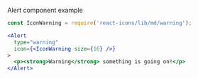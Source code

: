 Alert component example

``` jsx
const IconWarning = require('react-icons/lib/md/warning');

<Alert
  type="warning"
  icon={<IconWarning size={16} />}
>
  <p><strong>Warning</strong> something is going on!</p>
</Alert>
```
